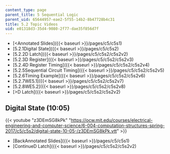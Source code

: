 ```yaml
---
content_type: page
parent_title: 5 Sequential Logic
parent_uid: 65644957-eae2-5f55-14b2-8b47728b4c31
title: 5.2 Topic Videos
uid: e01318d3-35d4-9080-2f77-dae35f856d7f
---
```


*   [<Annotated Slides]({{< baseurl >}}/pages/c5/c5s1)
*   [5.2.1Digital State]({{< baseurl >}}/pages/c5/c5s2)
*   [5.2.2D Latch]({{< baseurl >}}/pages/c5/c5s2/c5s2v2)
*   [5.2.3D Register]({{< baseurl >}}/pages/c5/c5s2/c5s2v3)
*   [5.2.4D Register Timing]({{< baseurl >}}/pages/c5/c5s2/c5s2v4)
*   [5.2.5Sequential Circuit Timing]({{< baseurl >}}/pages/c5/c5s2/c5s2v5)
*   [5.2.6Timing Example]({{< baseurl >}}/pages/c5/c5s2/c5s2v6)
*   [5.2.7WE5.1]({{< baseurl >}}/pages/c5/c5s2/c5s2v7)
*   [5.2.8WE5.2]({{< baseurl >}}/pages/c5/c5s2/c5s2v8)
*   [\>D Latch]({{< baseurl >}}/pages/c5/c5s2/c5s2v2)

Digital State (10:05)
---------------------

{{< youtube "z3DEmSG8kPk" "https://ocw.mit.edu/courses/electrical-engineering-and-computer-science/6-004-computation-structures-spring-2017/c5/c5s2/digital-state-10-05-/z3DEmSG8kPk.vtt" >}}

*   [BackAnnotated Slides]({{< baseurl >}}/pages/c5/c5s1)
*   [ContinueD Latch]({{< baseurl >}}/pages/c5/c5s2/c5s2v2)